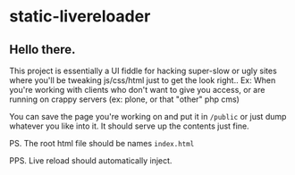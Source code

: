 # static-livereloader

## Hello there.</h1>

This project is essentially a UI fiddle for hacking super-slow or ugly sites where you'll be tweaking js/css/html just to get the look right.. Ex: When you're working with clients who don't want to give you access, or are running on crappy servers (ex: plone, or that "other" php cms)

You can save the page you're working on and put it in `/public` or just dump whatever you like into it. It should serve up the contents just fine.

PS. The root html file should be names `index.html`

PPS. Live reload should automatically inject.